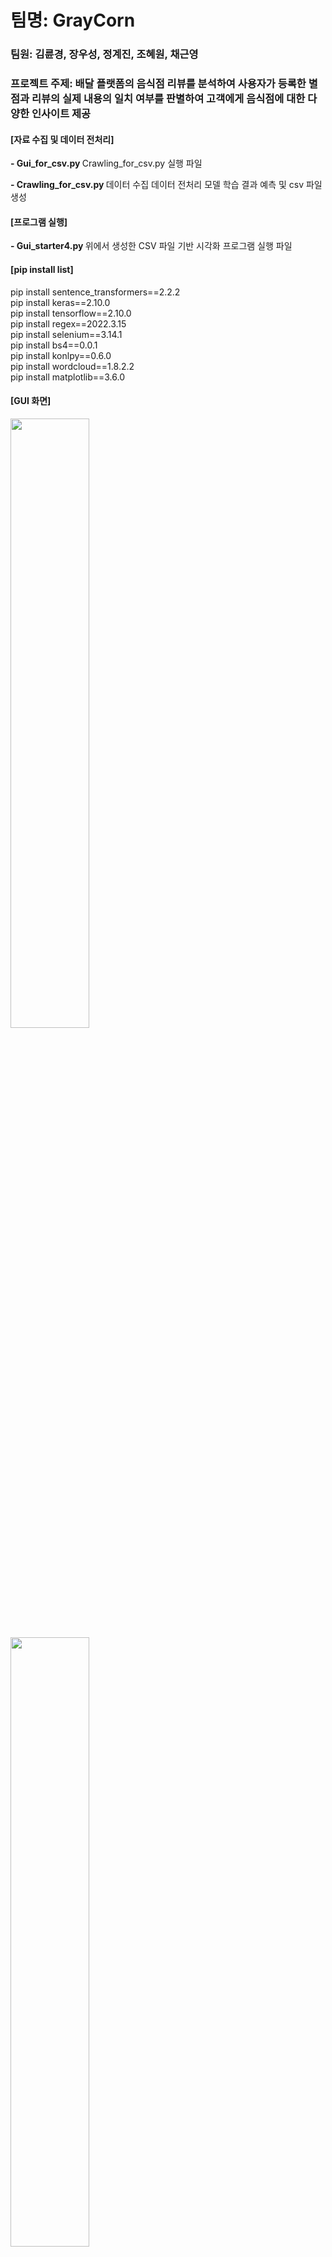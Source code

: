 # 팀명: GrayCorn
### 팀원: 김륜경, 장우성, 정계진, 조혜원, 채근영
### 프로젝트 주제: 배달 플랫폼의 음식점 리뷰를 분석하여 사용자가 등록한 별점과 리뷰의 실제 내용의 일치 여부를 판별하여 고객에게 음식점에 대한 다양한 인사이트 제공


#### [자료 수집 및 데이터 전처리] </br>
<b> - Gui_for_csv.py </b>
  Crawling_for_csv.py 실행 파일</br>
  
<b> - Crawling_for_csv.py </b>
  데이터 수집
  데이터 전처리
  모델 학습
  결과 예측 및 csv 파일 생성
  
#### [프로그램 실행]</br>
<b> - Gui_starter4.py </b>
  위에서 생성한 CSV 파일 기반 시각화 프로그램 실행 파일
  
  
#### [pip install list]</br>
pip install sentence_transformers==2.2.2</br>
pip install keras==2.10.0</br>
pip install tensorflow==2.10.0</br>
pip install regex==2022.3.15</br>
pip install selenium==3.14.1</br>
pip install bs4==0.0.1</br>
pip install konlpy==0.6.0</br>
pip install wordcloud==1.8.2.2</br>
pip install matplotlib==3.6.0</br>

#### [GUI 화면]</br>
<img width="50%" src="https://user-images.githubusercontent.com/95171615/193223374-3f65efc1-a3cc-4684-b09b-0f6339528e45.PNG"/>
<img width="50%" src="https://user-images.githubusercontent.com/95171615/193223377-b332605f-3b00-4a80-b835-ff4c5c28f08b.PNG"/>
<img width="50%" src="https://user-images.githubusercontent.com/95171615/193223381-7b98ff73-3c10-41dd-bcfa-5f03d3fa5b05.PNG"/>
<img width="50%" src="https://user-images.githubusercontent.com/95171615/193223383-3de44913-008d-4fb8-8dc3-deb2691b3b12.PNG"/>
<img width="50%" src="https://user-images.githubusercontent.com/95171615/193223385-6ae11b53-be68-4e71-9b21-42768d886bcc.PNG"/>

